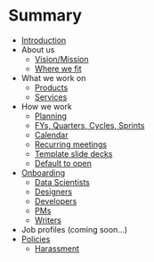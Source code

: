 # Summary

* [Introduction](README.md)
* About us
  * [Vision/Mission](vision-mission.md)
  * [Where we fit](where-we-fit.md)
* What we work on
  * [Products](products.md)
  * [Services](services.md)
* How we work
  * [Planning](planning.md)
  * [FYs, Quarters, Cycles, Sprints](fys-quarters-cycles-sprints.md)
  * [Calendar](calendar.md)
  * [Recurring meetings](recurring-meetings.md)
  * [Template slide decks](template-slide-decks.md)
  * [Default to open](default-to-open.md)
* [Onboarding](onboarding.md)
  * [Data Scientists](onboarding-data-scientists.md)
  * [Designers](onboarding-designers.md)
  * [Developers](onboarding-developers.md)
  * [PMs](onboarding-pms.md)
  * [Writers](onboarding-writers.md)
* Job profiles (coming soon...)
* [Policies](policies.md)
  * [Harassment](harassment.md)



